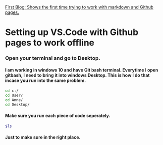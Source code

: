 [First Blog: Shows the first time trying to work with markdown and Github pages.](https://github.com/AnneWhit/Learn-on-the-Go/blob/gh-pages/first.md)

# **Setting up VS.Code with Github pages to work offline**

### Open your terminal and go to Desktop.

#### I am working in windows 10 and have Git bash terminal.  Everytime I open gitbash, I need to bring it into windows Desktop. This is how I do that incase you run into the same problem.
```bash
cd c:/
cd User/
cd Anne/
cd Desktop/
```
#### Make sure you run each piece of code seperately. 
```bash
$ls
```
#### Just to make sure in the right place.


